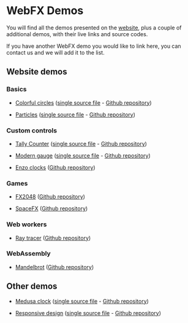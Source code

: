# WebFX Demos

You will find all the demos presented on the [website][webfx-website], plus a couple of additional demos, with their live links and source codes.

If you have another WebFX demo you would like to link here, you can contact us and we will add it to the list.

## Website demos

### Basics

* [Colorful circles][webfx-colorfulcircles-demo-link] ([single source file][webfx-colorfulcircles-code-link] - [Github repository][webfx-colorfulcircles-repo-link])

* [Particles][webfx-particles-demo-link] ([single source file][webfx-particles-code-link] - [Github repository][webfx-particles-repo-link])

### Custom controls

* [Tally Counter][webfx-tallycounter-demo-link] ([single source file][webfx-tallycounter-code-link] - [Github repository][webfx-tallycounter-repo-link])

* [Modern gauge][webfx-moderngauge-demo-link] ([single source file][webfx-moderngauge-code-link] - [Github repository][webfx-moderngauge-repo-link])

* [Enzo clocks][webfx-enzoclocks-demo-link] ([Github repository][webfx-enzoclocks-repo-link])

### Games

* [FX2048][webfx-fx2048-demo-link] ([Github repository][webfx-fx2048-repo-link])

* [SpaceFX][webfx-spacefx-demo-link] ([Github repository][webfx-spacefx-repo-link])

### Web workers

* [Ray tracer][webfx-raytracer-demo-link] ([Github repository][webfx-raytracer-repo-link])

### WebAssembly

* [Mandelbrot][webfx-mandelbrot-demo-link] ([Github repository][webfx-mandelbrot-repo-link])

## Other demos

* [Medusa clock][webfx-medusaclock-demo-link] ([single source file][webfx-medusaclock-code-link] - [Github repository][webfx-medusaclock-repo-link])

* [Responsive design][webfx-responsivedesign-demo-link] ([single source file][webfx-responsivedesign-code-link] - [Github repository][webfx-responsivedesign-repo-link])

[webfx-website]: https://preview.webfx.dev
[webfx-colorfulcircles-demo-link]: https://colorfulcircles.webfx.dev
[webfx-colorfulcircles-repo-link]: https://github.com/webfx-project/webfx-demo-colorfulcircles
[webfx-colorfulcircles-code-link]: https://github.com/webfx-demos/webfx-demo-colorfulcircles/blob/main/webfx-demo-colorfulcircles-application/src/main/java/dev/webfx/demo/colorfulcircles/ColorfulCircles.java
[webfx-particles-demo-link]: https://particles.webfx.dev
[webfx-particles-repo-link]: https://github.com/webfx-project/webfx-demo-particles
[webfx-particles-code-link]: https://github.com/webfx-demos/webfx-demo-particles/blob/main/webfx-demo-particles-application/src/main/java/dev/webfx/demo/particles/ParticlesApplication.java
[webfx-tallycounter-demo-link]: https://tallycounter.webfx.dev
[webfx-tallycounter-repo-link]: https://github.com/webfx-project/webfx-demo-tallycounter
[webfx-tallycounter-code-link]: https://github.com/webfx-demos/webfx-demo-tallycounter/blob/main/webfx-demo-tallycounter-application/src/main/java/dev/webfx/demo/tallycounter/TallyCounterApplication.java
[webfx-moderngauge-demo-link]: https://moderngauge.webfx.dev
[webfx-moderngauge-repo-link]: https://github.com/webfx-project/webfx-demo-moderngauge
[webfx-moderngauge-code-link]: https://github.com/webfx-demos/webfx-demo-moderngauge/blob/main/webfx-demo-moderngauge-application/src/main/java/dev/webfx/demo/moderngauge/ModernGaugeApplication.java
[webfx-enzoclocks-demo-link]: https://enzoclocks.webfx.dev
[webfx-enzoclocks-repo-link]: https://github.com/webfx-project/webfx-demo-enzoclocks
[webfx-fx2048-demo-link]: https://fx2048.webfx.dev
[webfx-fx2048-repo-link]: https://github.com/webfx-project/webfx-demo-fx2048
[webfx-fx2048-release-link]: https://github.com/webfx-demos/webfx-demo-fx2048/releases
[webfx-spacefx-demo-link]: https://spacefx.webfx.dev
[webfx-spacefx-repo-link]: https://github.com/webfx-project/webfx-demo-spacefx
[webfx-raytracer-demo-link]: https://raytracer.webfx.dev
[webfx-raytracer-repo-link]: https://github.com/webfx-project/webfx-demo-raytracer
[webfx-mandelbrot-demo-link]: https://mandelbrot.webfx.dev
[webfx-mandelbrot-repo-link]: https://github.com/webfx-project/webfx-demo-mandelbrot
[webfx-medusaclock-demo-link]: https://medusaclock.webfx.dev
[webfx-medusaclock-repo-link]: https://github.com/webfx-demos/webfx-demo-medusaclock
[webfx-medusaclock-code-link]: https://github.com/webfx-demos/webfx-demo-medusaclock/blob/main/webfx-demo-medusaclock-application/src/main/java/dev/webfx/demo/medusaclock/MedusaClockApplication.java
[webfx-responsivedesign-demo-link]: https://responsivedesign.webfx.dev
[webfx-responsivedesign-repo-link]: https://github.com/webfx-demos/webfx-demo-responsivedesign
[webfx-responsivedesign-code-link]: https://github.com/webfx-demos/webfx-demo-responsivedesign/blob/main/webfx-demo-responsivedesign-application/src/main/java/dev/webfx/demo/responsivedesign/ResponsiveDesignApplication.java
